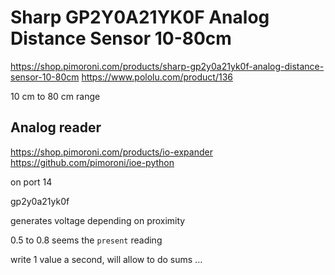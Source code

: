 # Sharp GP2Y0A21YK0F Analog Distance Sensor 10-80cm

https://shop.pimoroni.com/products/sharp-gp2y0a21yk0f-analog-distance-sensor-10-80cm
https://www.pololu.com/product/136


10 cm to 80 cm range


## Analog reader
https://shop.pimoroni.com/products/io-expander
https://github.com/pimoroni/ioe-python

on port 14


gp2y0a21yk0f

generates voltage depending on proximity

0.5 to 0.8 seems the `present` reading

write 1 value a second, will allow to do sums ...